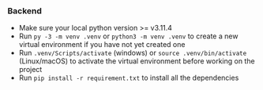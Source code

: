 ### Backend

- Make sure your local python version >= v3.11.4
- Run `py -3 -m venv .venv` or `python3 -m venv .venv` to create a new virtual environment if you have not yet created one
- Run `.venv/Scripts/activate` (windows) or `source .venv/bin/activate` (Linux/macOS) to activate the virtual environment before working on the project 
- Run `pip install -r requirement.txt` to install all the dependencies


